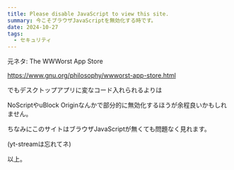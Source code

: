 ```yaml
---
title: Please disable JavaScript to view this site.
summary: 今こそブラウザJavaScriptを無効化する時です。
date: 2024-10-27
tags:
  - セキュリティ
---
```


<script>
document.getElementsByTagName("content")[0].innerText = "Please disable JavaScript to view this site.";
</script>

元ネタ: The WWWorst App Store

https://www.gnu.org/philosophy/wwworst-app-store.html

でもデスクトップアプリに変なコード入れられるよりは

NoScriptやuBlock Originなんかで部分的に無効化するほうが余程良いかもしれません。

ちなみにこのサイトはブラウザJavaScriptが無くても問題なく見れます。

(yt-streamは忘れてネ)

以上。
